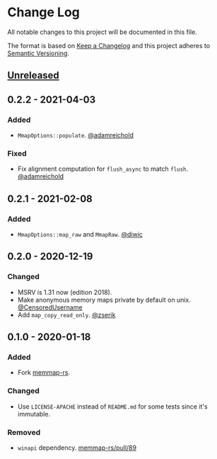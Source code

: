 # Change Log
All notable changes to this project will be documented in this file.

The format is based on [Keep a Changelog](http://keepachangelog.com/)
and this project adheres to [Semantic Versioning](http://semver.org/).

## [Unreleased]

## 0.2.2 - 2021-04-03
### Added
- `MmapOptions::populate`. [@adamreichold](https://github.com/adamreichold)

### Fixed
- Fix alignment computation for `flush_async` to match `flush`.
  [@adamreichold](https://github.com/adamreichold)

## 0.2.1 - 2021-02-08
### Added
- `MmapOptions::map_raw` and `MmapRaw`. [@diwic](https://github.com/diwic)

## 0.2.0 - 2020-12-19
### Changed
- MSRV is 1.31 now (edition 2018).
- Make anonymous memory maps private by default on unix. [@CensoredUsername](https://github.com/CensoredUsername)
- Add `map_copy_read_only`. [@zserik](https://github.com/zserik)

## 0.1.0 - 2020-01-18
### Added
- Fork [memmap-rs](https://github.com/danburkert/memmap-rs).

### Changed
- Use `LICENSE-APACHE` instead of `README.md` for some tests since it's immutable.

### Removed
- `winapi` dependency. [memmap-rs/pull/89](https://github.com/danburkert/memmap-rs/pull/89)

[Unreleased]: https://github.com/RazrFalcon/memmap2-rs/compare/v0.2.1...HEAD
[0.2.1]: https://github.com/RazrFalcon/memmap2-rs/compare/v0.2.0...v0.2.1
[0.2.0]: https://github.com/RazrFalcon/memmap2-rs/compare/v0.1.0...v0.2.0
